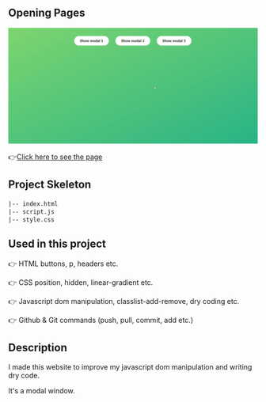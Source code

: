 ## Opening Pages
![Animation](https://github.com/bbluechip/opening-window-js/blob/master/Animation.gif)


👉[Click here to see the page](https://bbluechip.github.io/opening-window-js/)

## Project Skeleton 

```
|-- index.html
|-- script.js
|-- style.css
```

## Used in this project
👉 HTML buttons, p, headers etc.

👉 CSS position, hidden, linear-gradient etc.

👉 Javascript dom manipulation, classlist-add-remove, dry coding etc.

👉 Github & Git commands (push, pull, commit, add etc.)

## Description
I made this website to improve my javascript dom manipulation and writing dry code.

It's a modal window. 
